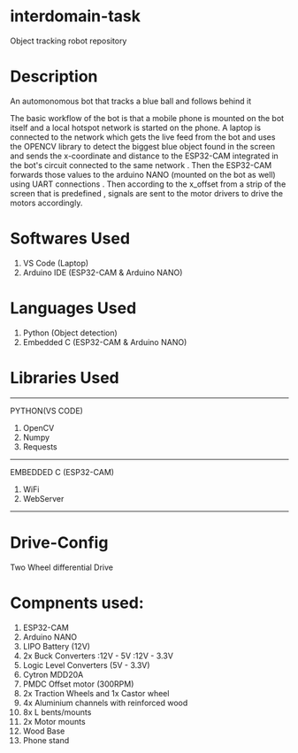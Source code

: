 # interdomain-task
Object tracking robot repository

# Description
An automonomous bot that tracks a blue ball and follows behind it

The basic workflow of the bot is that a mobile phone is mounted on the bot itself and a local hotspot network is started on the phone. A laptop is connected to the network which gets the live feed from the bot and uses the OPENCV library to detect the biggest blue object found in the screen and sends the x-coordinate and distance to the ESP32-CAM integrated in the bot's circuit connected to the same network . Then the ESP32-CAM forwards those values to the arduino NANO (mounted on the bot as well) using UART connections . Then according to the x_offset from a strip of the screen that is predefined , signals are sent to the motor drivers to drive the motors accordingly.

# Softwares Used
1. VS Code (Laptop)
2. Arduino IDE (ESP32-CAM & Arduino NANO)

# Languages Used
1. Python (Object detection)
2. Embedded C (ESP32-CAM & Arduino NANO)

# Libraries Used
---------------------
PYTHON(VS CODE)
1. OpenCV
2. Numpy
3. Requests
---------------------
EMBEDDED C (ESP32-CAM)
1. WiFi
2. WebServer
---------------------


# Drive-Config
Two Wheel differential Drive

# Compnents used:
1. ESP32-CAM
2. Arduino NANO
3. LIPO Battery (12V)
4. 2x Buck Converters
   :12V - 5V
   :12V - 3.3V
5. Logic Level Converters (5V - 3.3V)
6. Cytron MDD20A
7. PMDC Offset motor (300RPM)
8. 2x Traction Wheels and 1x Castor wheel
9. 4x Aluminium channels with reinforced wood
10. 8x L bents/mounts
11. 2x Motor mounts
12. Wood Base
13. Phone stand

